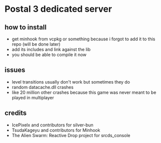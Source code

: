 # Postal 3 dedicated server

## how to install
- get minhook from vcpkg or something because i forgot to add it to this repo (will be done later)
- add its includes and link against the lib
- you should be able to compile it now

## issues
- level transitions usually don't work but sometimes they do
- random datacache.dll crashes
- like 20 million other crashes because this game was never meant to be played in multiplayer

## credits
-  IcePixelx and contributors for silver-bun
-  TsudaKageyu and contributors for Minhook
-  The Alien Swarm: Reactive Drop project for srcds_console

